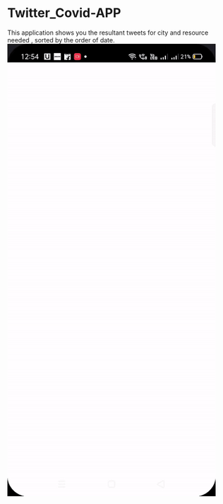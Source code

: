 # Twitter_Covid-APP
This application shows you the resultant tweets for city and resource needed , sorted by the order of date.
![Application Demo](demo/demo.gif)

